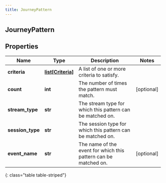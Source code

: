 ```yaml
---
title: JourneyPattern
---
```

## JourneyPattern

## Properties

|Name | Type | Description | Notes|
|------------ | ------------- | ------------- | -------------|
| **criteria** | [**list[Criteria]**](Criteria.html) | A list of one or more criteria to satisfy. | |
| **count** | **int** | The number of times the pattern must match. | [optional] |
| **stream_type** | **str** | The stream type for which this pattern can be matched on. | |
| **session_type** | **str** | The session type for which this pattern can be matched on. | |
| **event_name** | **str** | The name of the event for which this pattern can be matched on. | [optional] |
{: class="table table-striped"}


